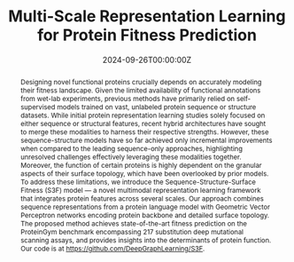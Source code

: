 ---
title: 'Multi-Scale Representation Learning for Protein Fitness Prediction'

# Authors
# If you created a profile for a user (e.g. the default `admin` user), write the username (folder name) here
# and it will be replaced with their full name and linked to their profile.
authors:
  - Zuobai Zhang *
  - Pascal Notin *
  - Yining Huang
  - Aurélie Lozano
  - Vijil Chenthamarakshan
  - Debora Marks
  - Payel Das
  - Jian Tang

# Author notes (optional)
author_notes:
  - 'Equal contribution'
  - 'Equal contribution'
  - ''
  - ''
  - ''
  - ''
  - ''
  - ''
  
date: '2024-09-26T00:00:00Z'
doi: ''

# Schedule page publish date (NOT publication's date).
publishDate: '2024-09-26T00:00:00Z'

# Publication type.
# Accepts a single type but formatted as a YAML list (for Hugo requirements).
# Enter a publication type from the CSL standard.
publication_types: ['paper-conference']

# Publication name and optional abbreviated publication name.
publication: In *Advances in Neural Information Processing Systems 37 (NeurIPS 2024)*
publication_short: "In *NeurIPS 2024: Conference on Neural Information Processing Systems*"

abstract: Designing novel functional proteins crucially depends on accurately modeling their fitness landscape. Given the limited availability of functional annotations from wet-lab experiments, previous methods have primarily relied on self-supervised models trained on vast, unlabeled protein sequence or structure datasets. While initial protein representation learning studies solely focused on either sequence or structural features, recent hybrid architectures have sought to merge these modalities to harness their respective strengths. However, these sequence-structure models have so far achieved only incremental improvements when compared to the leading sequence-only approaches, highlighting unresolved challenges effectively leveraging these modalities together. Moreover, the function of certain proteins is highly dependent on the granular aspects of their surface topology, which have been overlooked by prior models. To address these limitations, we introduce the Sequence-Structure-Surface Fitness (S3F) model — a novel multimodal representation learning framework that integrates protein features across several scales. Our approach combines sequence representations from a protein language model with Geometric Vector Perceptron networks encoding protein backbone and detailed surface topology. The proposed method achieves state-of-the-art fitness prediction on the ProteinGym benchmark encompassing 217 substitution deep mutational scanning assays, and provides insights into the determinants of protein function. Our code is at https://github.com/DeepGraphLearning/S3F.

# Summary. An optional shortened abstract.
summary: In this paper, we introduce the Sequence-Structure-Surface Fitness (S3F) model — a novel multimodal representation learning framework that integrates protein features across several scales.

tags:
  - Protein Engineering

# Display this page in the Featured widget?
featured: true

# Custom links (uncomment lines below)
# links:
# - name: Custom Link
#   url: http://example.org

url_pdf: 'https://openreview.net/pdf?id=kWMVzIdCEn'
url_code: 'https://github.com/DeepGraphLearning/S3F'
url_dataset: ''
url_poster: ''
url_project: ''
url_slides: ''
url_source: ''
url_video: ''

# Featured image
# To use, add an image named `featured.jpg/png` to your page's folder.
image:
  caption: ''
  focal_point: ''
  preview_only: false

# Associated Projects (optional).
#   Associate this publication with one or more of your projects.
#   Simply enter your project's folder or file name without extension.
#   E.g. `internal-project` references `content/project/internal-project/index.md`.
#   Otherwise, set `projects: []`.
# projects:
  # - example

# Slides (optional).
#   Associate this publication with Markdown slides.
#   Simply enter your slide deck's filename without extension.
#   E.g. `slides: "example"` references `content/slides/example/index.md`.
#   Otherwise, set `slides: ""`.
# slides: example
---